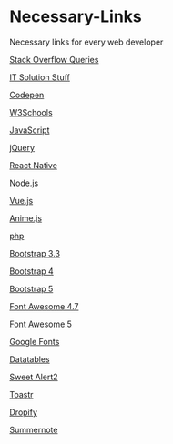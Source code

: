 # Necessary-Links
Necessary links for every web developer

<a href="https://stackoverflow.com/questions">Stack Overflow Queries</a>

<a href="https://www.itsolutionstuff.com/">IT Solution Stuff</a>

<a href="https://codepen.io/">Codepen</a>

<a href="https://www.w3schools.com/">W3Schools</a>

<a href="https://www.javascript.com/" target="_blank">JavaScript</a>

<a href="https://jquery.com/" target="_blank">jQuery</a>

<a href="https://reactnative.dev/" target="_blank">React Native</a>

<a href="https://nodejs.org/en/" target="_blank">Node.js</a>

<a href="https://vuejs.org/" target="_blank">Vue.js</a>

<a href="https://animejs.com/">Anime.js</a>

<a href="https://www.php.net/" target="_blank">php</a>

<a href="https://getbootstrap.com/docs/3.3/" target="_blank">Bootstrap 3.3</a>

<a href="https://getbootstrap.com/docs/4.0/getting-started/introduction/" target="_blank">Bootstrap 4</a>

<a href="https://getbootstrap.com/docs/5.0/getting-started/introduction/" target="_blank">Bootstrap 5</a>

<a href="https://fontawesome.com/v4.7/" target="_blank">Font Awesome 4.7</a>

<a href="https://fontawesome.com/" target="_blank">Font Awesome 5</a>

<a href="https://fonts.google.com/" target="_blank">Google Fonts</a>

<a href="https://datatables.net/" target="_blank">Datatables</a>

<a href="https://sweetalert2.github.io/" target="_blank">Sweet Alert2</a>

<a href="https://github.com/CodeSeven/toastr" target="_blank">Toastr</a>

<a href="https://github.com/JeremyFagis/dropify" target="_blank">Dropify</a>

<a href="https://summernote.org/" target="_blank">Summernote</a>
